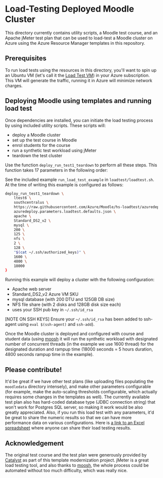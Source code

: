 # Load-Testing Deployed Moodle Cluster

This directory currently contains utility scripts, a Moodle test
course, and an Apache jMeter test plan that can be used to load-test a
Moodle cluster on Azure using the Azure Resource Manager templates in
this repository.

## Prerequisites

To run load tests using the resources in this directory, you'll want
to spin up an Ubuntu VM (let's call it the [Load Test VM](./Deploy_Load_Test_VM.md)) in your Azure subscription. This VM
will generate the traffic, running it in Azure will minimize network
charges.

## Deploying Moodle using templates and running load test

Once dependencies are installed, you can initiate the load testing
process by using included utility scripts. These scripts will:

  * deploy a Moodle cluster
  * set up the test course in Moodle
  * enrol students for the course
  * run a synthetic test workload using jMeter 
  * teardown the test cluster
  
Use the function `deploy_run_test1_teardown` to perform all these
steps. This function takes 17 parameters in the following order:

See the included example `run_load_test_example` in
`loadtest/loadtest.sh`. At the time of writing this example is
configured as follows:

``` bash
deploy_run_test1_teardown \
    ltest6 \
    southcentralus \
    https://raw.githubusercontent.com/Azure/Moodle/hs-loadtest/azuredeploy.json \
    azuredeploy.parameters.loadtest.defaults.json \
    apache \
    Standard_DS2_v2 \
    mysql \
    200 \
    125 \
    nfs \
    2 \
    128 \ 
    "$(cat ~/.ssh/authorized_keys)" \
    1600 \
    4800 \
    18000 
}
```

Running this example will deploy a cluster with the following configuration:

  * Apache web server
  * Standard_DS2_v2 Azure VM SKU
  * mysql database (with 200 DTU and 125GB DB size)
  * NFS file share (with 2 disks and 128GB disk size each)
  * uses your SSH pub key in `~/.ssh/id_rsa`

[NOTE ON SSH KEYS] Ensure your `~/.ssh/id_rsa` has been  added to ssh-agent using `eval $(ssh-agent)` and `ssh-add`). 

Once the Moodle cluster is deployed and configured with course and
student data (using [moosh](https://moosh-online.com/) it will run the
synthetic workload with designated number of concurrent threads (in
the example we use 1600 thread) for the designated duration and rampup
time (18000 seconds = 5 hours duration, 4800 seconds rampup time in
the example).

## Please contribute!

It'd be great if we have other test plans (like uploading files populating the
`moodledata` directory intensely), and make other parameters configurable (for
example, make the auto-scaling thresholds configurable, which actually requires
some changes in the templates as well). The currently available test plan
also has hard-coded database type (JDBC connection string) that won't work
for Postgres SQL server, so making it work would be also greatly appreciated.
Also, if you run this load test with any parameters, it'd be great to share
the numeric results so that we can have more performance data on various
configurations. Here is [a link to an Excel spreadsheet](https://1drv.ms/x/s!Aj6KpM6lFGAjgd4D6IV8_6M42q9omA)
where anyone can share their load testing results.

## Acknowledgement

The original test course and the test plan were generously provided by
[Catalyst](https://github.com/catalyst) as part of this template modernization
project. jMeter is a great load testing tool, and also thanks to [moosh](http://moosh-online.com/),
the whole process could be automated without too much difficulty, which was
really nice.
